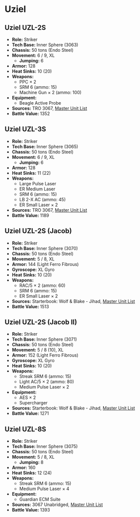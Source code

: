 # Uziel
## Uziel UZL-2S
- **Role:** Striker
- **Tech Base:** Inner Sphere (3063)
- **Chassis:** 50 tons (Endo Steel)
- **Movement:** 6 / 9, XL
  - **Jumping:** 6
- **Armor:** 128
- **Heat Sinks:** 10 (20)
- **Weapons:**
  - PPC × 2
  - SRM 6 (ammo: 15)
  - Machine Gun × 2 (ammo: 100)
- **Equipment:**
  - Beagle Active Probe
- **Sources:** TRO 3067, [Master Unit List](http://masterunitlist.info/Unit/Details/5331/uziel-uzl-2s)
- **Battle Value:** 1352

## Uziel UZL-3S
- **Role:** Striker
- **Tech Base:** Inner Sphere (3065)
- **Chassis:** 50 tons (Endo Steel)
- **Movement:** 6 / 9, XL
  - **Jumping:** 6
- **Armor:** 128
- **Heat Sinks:** 11 (22)
- **Weapons:**
  - Large Pulse Laser
  - ER Medium Laser
  - SRM 6 (ammo: 15)
  - LB 2-X AC (ammo: 45)
  - ER Small Laser × 2
- **Sources:** TRO 3067, [Master Unit List](http://masterunitlist.info/Unit/Details/5332/uziel-uzl-3s)
- **Battle Value:** 1189

## Uziel UZL-2S (Jacob)
- **Role:** Striker
- **Tech Base:** Inner Sphere (3070)
- **Chassis:** 50 tons (Endo Steel)
- **Movement:** 5 / 8, XL
- **Armor:** 144 (Light Ferro Fibrous)
- **Gyroscope:** XL Gyro
- **Heat Sinks:** 10 (20)
- **Weapons:**
  - RAC/5 × 2 (ammo: 60)
  - SRM 6 (ammo: 15)
  - ER Small Laser × 2
- **Sources:** Starterbook: Wolf & Blake - Jihad, [Master Unit List](http://masterunitlist.info/Unit/Details/3367/uziel-uzl-2s-jacob)
- **Battle Value:** 1513

## Uziel UZL-2S (Jacob II)
- **Role:** Striker
- **Tech Base:** Inner Sphere (3071)
- **Chassis:** 50 tons (Endo Steel)
- **Movement:** 5 / 8 (10), XL
- **Armor:** 152 (Light Ferro Fibrous)
- **Gyroscope:** XL Gyro
- **Heat Sinks:** 10 (20)
- **Weapons:**
  - Streak SRM 6 (ammo: 15)
  - Light AC/5 × 2 (ammo: 80)
  - Medium Pulse Laser × 2
- **Equipment:**
  - AES × 2
  - Supercharger
- **Sources:** Starterbook: Wolf & Blake - Jihad, [Master Unit List](http://masterunitlist.info/Unit/Details/3366/uziel-uzl-2s-jacob-ii)
- **Battle Value:** 1271

## Uziel UZL-8S
- **Role:** Striker
- **Tech Base:** Inner Sphere (3075)
- **Chassis:** 50 tons (Endo Steel)
- **Movement:** 5 / 8, XL
  - **Jumping:** 8
- **Armor:** 160
- **Heat Sinks:** 12 (24)
- **Weapons:**
  - Streak SRM 6 (ammo: 15)
  - Medium Pulse Laser × 4
- **Equipment:**
  - Guardian ECM Suite
- **Sources:** 3067 Unabridged, [Master Unit List](http://masterunitlist.info/Unit/Details/5679/uziel-uzl-8s)
- **Battle Value:** 1393

